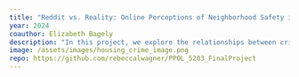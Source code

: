 ```yaml
---
title: "Reddit vs. Reality: Online Perceptions of Neighborhood Safety in Washington, D.C."
year: 2024
coauthor: Elizabeth Bagely
description: "In this project, we explore the relationships between crime rates, housing markets, and online perception of neighborhood safety in Washington, D.C. We utilize public datasets on both crime rates and housing prices, and work with Reddit's API to collect text data representing public sentiment on neighborhood safety. We ultimately find that trends in perceived safety appear to lag behind changes in true crime rates, and that online safety sentiments and housing prices appear to be correlated, though more analysis is needed to parse the nature of this relationship."
image: /assets/images/housing_crime_image.png
repo: https://github.com/rebeccalwagner/PPOL_5203_FinalProject
---
```

